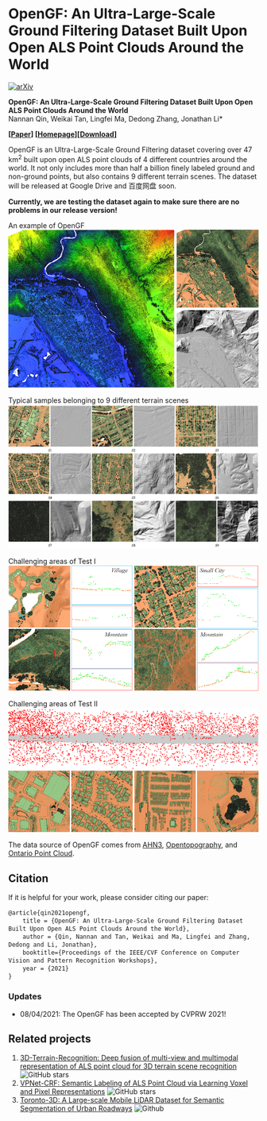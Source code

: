 # OpenGF: An Ultra-Large-Scale Ground Filtering Dataset Built Upon Open ALS Point Clouds Around the World
[![arXiv](https://img.shields.io/badge/arXiv-2101.09641-b31b1b.svg)](https://arxiv.org/abs/2101.09641)

**OpenGF: An Ultra-Large-Scale Ground Filtering Dataset Built Upon Open ALS Point Clouds Around the World** <br />
Nannan Qin, Weikai Tan, Lingfei Ma, Dedong Zhang, Jonathan Li*

**[[Paper](https://arxiv.org/abs/2101.09641)] [[Homepage](https://uwaterloo.ca/geospatial-sensing/)][[Download]()]**

OpenGF is an Ultra-Large-Scale Ground Filtering dataset covering over 47 km<sup>2</sup> built upon open ALS point clouds of 4 different countries around the world. It not only includes more than half a billion finely labeled ground and non-ground points, but also contains 9 different terrain scenes. The dataset will be released at Google Drive and 百度网盘 soon. 

**Currently, we are testing the dataset again to make sure there are no problems in our release version!**

An example of OpenGF
![img](Imgs/figexample.png)

Typical samples belonging to 9 different terrain scenes
![img](Imgs/figsample.png)

Challenging areas of Test I
![img](Imgs/figtest1.png)

Challenging areas of Test II
![img](Imgs/figtest2.png)

The data source of OpenGF comes from [AHN3](https://downloads.pdok.nl/ahn3-downloadpage/), [Opentopography](https://portal.opentopography.org/datasets), and [Ontario Point Cloud](https://geohub.lio.gov.on.ca/datasets/adf19376eecd4440a4579a73abe490f5).

## Citation

If it is helpful for your work, please consider citing our paper:

    @article{qin2021opengf,
        title = {OpenGF: An Ultra-Large-Scale Ground Filtering Dataset Built Upon Open ALS Point Clouds Around the World},
        author = {Qin, Nannan and Tan, Weikai and Ma, Lingfei and Zhang, Dedong and Li, Jonathan},
        booktitle={Proceedings of the IEEE/CVF Conference on Computer Vision and Pattern Recognition Workshops},
        year = {2021}
    }

### Updates
* 08/04/2021: The OpenGF has been accepted by CVPRW 2021!


## Related projects
1. [3D-Terrain-Recognition: Deep fusion of multi-view and multimodal representation of ALS point cloud for 3D terrain scene recognition](https://github.com/Nathan-UW/3D-Terrain-Recognition) ![GitHub stars](https://img.shields.io/github/stars/Nathan-UW/3D-Terrain-Recognition.svg?style=flat&label=Star)
2. [VPNet-CRF: Semantic Labeling of ALS Point Cloud via Learning Voxel and Pixel Representations](https://github.com/Nathan-UW/VPNet) ![GitHub stars](https://img.shields.io/github/stars/Nathan-UW/VPNet.svg?style=flat&label=Star)
4. [Toronto-3D: A Large-scale Mobile LiDAR Dataset for Semantic Segmentation of Urban Roadways](https://github.com/WeikaiTan/Toronto-3D) ![Github](https://img.shields.io/github/stars/WeikaiTan/Toronto-3D.svg?style=flat&label=Star)

